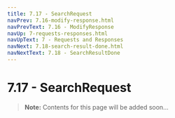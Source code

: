 ```yaml
---
title: 7.17 - SearchRequest
navPrev: 7.16-modify-response.html
navPrevText: 7.16 - ModifyResponse
navUp: 7-requests-responses.html
navUpText: 7 - Requests and Responses
navNext: 7.18-search-result-done.html
navNextText: 7.18 - SearchResultDone
---
```


# 7.17 - SearchRequest

>**Note:** Contents for this page will be added soon...